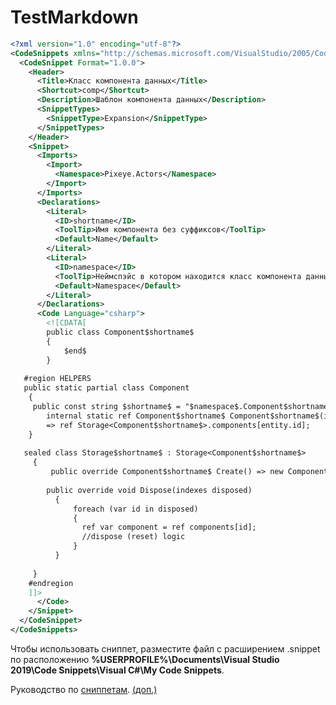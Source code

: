 # TestMarkdown
```xml
<?xml version="1.0" encoding="utf-8"?>
<CodeSnippets xmlns="http://schemas.microsoft.com/VisualStudio/2005/CodeSnippet">
  <CodeSnippet Format="1.0.0">
    <Header>
      <Title>Класс компонента данных</Title>
      <Shortcut>comp</Shortcut>
      <Description>Шаблон компонента данных</Description>
      <SnippetTypes>
        <SnippetType>Expansion</SnippetType>
      </SnippetTypes>
    </Header>
    <Snippet>
      <Imports>
        <Import>
          <Namespace>Pixeye.Actors</Namespace>
        </Import>
      </Imports>
      <Declarations>
        <Literal>
          <ID>shortname</ID>
          <ToolTip>Имя компонента без суффиксов</ToolTip>
          <Default>Name</Default>
        </Literal>
        <Literal>
          <ID>namespace</ID>
          <ToolTip>Неймспэйс в котором находится класс компонента данных</ToolTip>
          <Default>Namespace</Default>
        </Literal>
      </Declarations>
      <Code Language="csharp">
        <![CDATA[
        public class Component$shortname$
        {
			$end$
        }
      
   #region HELPERS
   public static partial class Component
    {
     public const string $shortname$ = "$namespace$.Component$shortname$";
		internal static ref Component$shortname$ Component$shortname$(in this ent entity)
		=> ref Storage<Component$shortname$>.components[entity.id];
    }
    
   sealed class Storage$shortname$ : Storage<Component$shortname$>
     {
	     public override Component$shortname$ Create() => new Component$shortname$();
	     
	    public override void Dispose(indexes disposed)
		  {
			  foreach (var id in disposed)
			  {
				ref var component = ref components[id];
				//dispose (reset) logic
			  }
		  }
      
     }
    #endregion
	]]>
      </Code>
    </Snippet>
  </CodeSnippet>
</CodeSnippets>
```
Чтобы использовать сниппет, разместите файл с расширением .snippet по расположению **%USERPROFILE%\Documents\Visual Studio 2019\Code Snippets\Visual C#\My Code Snippets**.  

Руководство по [сниппетам](https://docs.microsoft.com/ru-ru/visualstudio/ide/walkthrough-creating-a-code-snippet?view=vs-2019 "Официальное руководство с msdn"). [(доп.)](https://professorweb.ru/my/programs/visual-studio/level2/2_17.php "Руководство на DoctorWeb")
